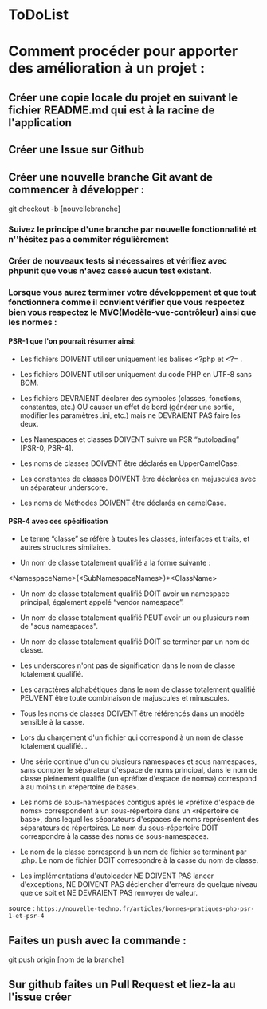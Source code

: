 ToDoList
========

# Comment procéder pour apporter des amélioration à un projet :

## Créer une copie locale du projet en suivant le fichier README.md qui est à la racine de l'application

## Créer une Issue sur Github

## Créer une nouvelle branche Git avant de commencer à développer :
git checkout -b [nouvellebranche]

### Suivez le principe d'une branche par nouvelle fonctionnalité et n''hésitez pas a commiter régulièrement

### Créer de nouveaux tests si nécessaires et vérifiez avec phpunit que vous n'avez cassé aucun test existant.

### Lorsque vous aurez termimer votre développement et que tout fonctionnera comme il convient vérifier que vous respectez bien vous respectez le MVC(Modèle-vue-contrôleur) ainsi que les  normes :

#### PSR-1 que l'on pourrait résumer ainsi:

- Les fichiers DOIVENT utiliser uniquement les balises <?php et <?= .

- Les fichiers DOIVENT utiliser uniquement du code PHP en UTF-8 sans BOM.

- Les fichiers DEVRAIENT déclarer des symboles (classes, fonctions, constantes, etc.) OU causer un effet de bord (générer une sortie, modifier les paramètres .ini, etc.) mais ne DEVRAIENT PAS faire les deux.

- Les Namespaces et classes DOIVENT suivre un PSR “autoloading” [PSR-0, PSR-4].

- Les noms de classes DOIVENT être déclarés en UpperCamelCase.

- Les constantes de classes DOIVENT être déclarées en majuscules avec un séparateur underscore.

- Les noms de Méthodes DOIVENT être déclarés en camelCase.


#### PSR-4 avec ces spécification

- Le terme “classe” se réfère à toutes les classes, interfaces et traits, et autres structures similaires.

- Un nom de classe totalement qualifié a la forme suivante :

\<NamespaceName>(\<SubNamespaceNames>)*\<ClassName>
- Un nom de classe totalement qualifié DOIT avoir un namespace principal, également appelé “vendor namespace”.

- Un nom de classe totalement qualifié PEUT avoir un ou plusieurs nom de "sous namespaces".

- Un nom de classe totalement qualifié DOIT se terminer par un nom de classe.

- Les underscores n'ont pas de signification dans le nom de classe totalement qualifié.

- Les caractères alphabétiques dans le nom de classe totalement qualifié PEUVENT être toute combinaison de majuscules et minuscules.

- Tous les noms de classes DOIVENT être référencés dans un modèle sensible à la casse.

- Lors du chargement d'un fichier qui correspond à un nom de classe totalement qualifié…

- Une série continue d'un ou plusieurs namespaces et sous namespaces, sans compter le séparateur d'espace de noms principal, dans le nom de classe pleinement qualifié (un «préfixe d'espace de noms») correspond à au moins un «répertoire de base».

- Les noms de sous-namespaces contigus après le «préfixe d'espace de noms» correspondent à un sous-répertoire dans un «répertoire de base», dans lequel les séparateurs d'espaces de noms représentent des séparateurs de répertoires. Le nom du sous-répertoire DOIT correspondre à la casse des noms de sous-namespaces.

- Le nom de la classe correspond à un nom de fichier se terminant par .php. Le nom de fichier DOIT correspondre à la casse du nom de classe.

- Les implémentations d'autoloader NE DOIVENT PAS lancer d'exceptions, NE DOIVENT PAS déclencher d'erreurs de quelque niveau que ce soit et NE DEVRAIENT PAS renvoyer de valeur.

source : `https://nouvelle-techno.fr/articles/bonnes-pratiques-php-psr-1-et-psr-4`

## Faites un push avec la commande :
git push origin [nom de la branche]

## Sur github faites un Pull Request et liez-la au l'issue créer